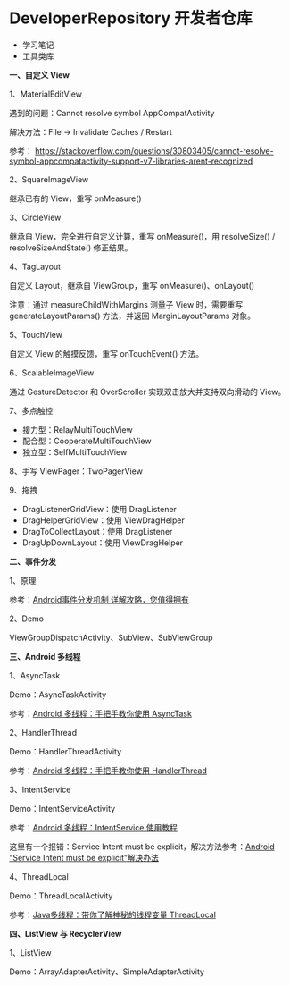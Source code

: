 # DeveloperRepository 开发者仓库

- 学习笔记
- 工具类库

**一、自定义 View**

1、MaterialEditView

遇到的问题：Cannot resolve symbol AppCompatActivity

解决方法：File -> Invalidate Caches / Restart

参考：
https://stackoverflow.com/questions/30803405/cannot-resolve-symbol-appcompatactivity-support-v7-libraries-arent-recognized

2、SquareImageView

继承已有的 View，重写 onMeasure()

3、CircleView

继承自 View，完全进行自定义计算，重写 onMeasure()，用 resolveSize() / resolveSizeAndState() 修正结果。

4、TagLayout

自定义 Layout，继承自 ViewGroup，重写 onMeasure()、onLayout()

注意：通过 measureChildWithMargins 测量子 View 时，需要重写 generateLayoutParams() 方法，并返回
MarginLayoutParams 对象。

5、TouchView

自定义 View 的触摸反馈，重写 onTouchEvent() 方法。

6、ScalableImageView

通过 GestureDetector 和 OverScroller 实现双击放大并支持双向滑动的 View。

7、多点触控

- 接力型：RelayMultiTouchView
- 配合型：CooperateMultiTouchView
- 独立型：SelfMultiTouchView

8、手写 ViewPager：TwoPagerView

9、拖拽

- DragListenerGridView：使用 DragListener
- DragHelperGridView：使用 ViewDragHelper
- DragToCollectLayout：使用 DragListener
- DragUpDownLayout：使用 ViewDragHelper

**二、事件分发**

1、原理

参考：[Android事件分发机制 详解攻略，您值得拥有](https://blog.csdn.net/carson_ho/article/details/54136311)

2、Demo

ViewGroupDispatchActivity、SubView、SubViewGroup

**三、Android 多线程**

1、AsyncTask

Demo：AsyncTaskActivity

参考：[Android 多线程：手把手教你使用 AsyncTask](https://www.jianshu.com/p/ee1342fcf5e7?utm_campaign=haruki&utm_content=note&utm_medium=reader_share&utm_source=weixin)

2、HandlerThread

Demo：HandlerThreadActivity

参考：[Android 多线程：手把手教你使用 HandlerThread](https://www.jianshu.com/p/9c10beaa1c95)

3、IntentService

Demo：IntentServiceActivity

参考：[Android 多线程：IntentService 使用教程](https://www.jianshu.com/p/af62781fefba)

这里有一个报错：Service Intent must be explicit，解决方法参考：[Android “Service Intent must be explicit”解决办法](https://blog.csdn.net/u013058549/article/details/54949500)

4、ThreadLocal

Demo：ThreadLocalActivity

参考：[Java多线程：带你了解神秘的线程变量 ThreadLocal](https://www.jianshu.com/p/22be9653df3f)

**四、ListView 与 RecyclerView**

1、ListView

Demo：ArrayAdapterActivity、SimpleAdapterActivity